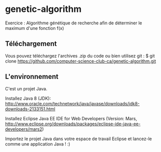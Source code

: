 # genetic-algorithm
Exercice : Algorithme génétique de recherche afin de déterminer le maximum d'une fonction f(x)

## Téléchargement
Vous pouvez téléchargez l'archives .zip du code ou bien utilisez git : 
$ git clone https://github.com/computer-science-club-ca/genetic-algorithm.git

## L'environnement
C'est un projet Java.

Installez Java 8 (JDK): http://www.oracle.com/technetwork/java/javase/downloads/jdk8-downloads-2133151.html

Installez Eclipse Java EE IDE for Web Developers (Version: Mars, http://www.eclipse.org/downloads/packages/eclipse-ide-java-ee-developers/mars2)

Importez le projet Java dans votre espace de travail Eclipse et lancez-le comme une application Java ! :)
